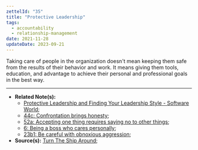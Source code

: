 ```yaml
---
zettelId: "35"
title: "Protective Leadership"
tags:
  - accountability
  - relationship-management
date: 2021-11-28
updateDate: 2023-09-21
---
```


Taking care of people in the organization doesn't mean keeping them safe from the results of their behavior and work. It means giving them tools, education, and advantage to achieve their personal and professional goals in the best way.

---

- **Related Note(s):**
  - [Protective Leadership and Finding Your Leadership Style - Software World](https://candost.substack.com/p/14-protective-leadership-and-leadership-style);
  - [44c: Confrontation brings honesty](/notes/44c/);
  - [52a: Accepting one thing requires saying no to other things](/notes/52a/);
  - [6: Being a boss who cares personally](/notes/6/);
  - [23b1: Be careful with obnoxious aggression](/notes/23b1/);
- **Source(s):** [Turn The Ship Around](/books/turn-the-ship-around-summary-book-chapter-notes/);
